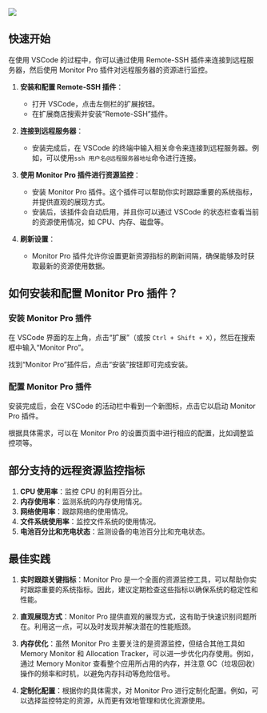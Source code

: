
![](https://i.dawnlab.me/f4994d4cc1b09a7c8429191762d6c085.png)

## 快速开始

在使用 VSCode 的过程中，你可以通过使用 Remote-SSH 插件来连接到远程服务器，然后使用 Monitor Pro 插件对远程服务器的资源进行监控。

1. **安装和配置 Remote-SSH 插件**：
    - 打开 VSCode，点击左侧栏的扩展按钮。
    - 在扩展商店搜索并安装“Remote-SSH”插件。
  
2. **连接到远程服务器**：

    - 安装完成后，在 VSCode 的终端中输入相关命令来连接到远程服务器。例如，可以使用`ssh 用户名@远程服务器地址`命令进行连接。

3. **使用 Monitor Pro 插件进行资源监控**：

    - 安装 Monitor Pro 插件。这个插件可以帮助你实时跟踪重要的系统指标，并提供直观的展现方式。
    - 安装后，该插件会自动启用，并且你可以通过 VSCode 的状态栏查看当前的资源使用情况，如 CPU、内存、磁盘等。

4. **刷新设置**：

    - Monitor Pro 插件允许你设置更新资源指标的刷新间隔，确保能够及时获取最新的资源使用数据。

## 如何安装和配置 Monitor Pro 插件？

### 安装 Monitor Pro 插件

在 VSCode 界面的左上角，点击“扩展”（或按 `Ctrl + Shift + X`），然后在搜索框中输入“Monitor Pro”。

找到“Monitor Pro”插件后，点击“安装”按钮即可完成安装。

### 配置 Monitor Pro 插件

安装完成后，会在 VSCode 的活动栏中看到一个新图标，点击它以启动 Monitor Pro 插件。

根据具体需求，可以在 Monitor Pro 的设置页面中进行相应的配置，比如调整监控项等。

## 部分支持的远程资源监控指标

1. **CPU 使用率**：监控 CPU 的利用百分比。
2. **内存使用率**：监测系统的内存使用情况。
3. **网络使用率**：跟踪网络的使用情况。
4. **文件系统使用率**：监控文件系统的使用情况。
5. **电池百分比和充电状态**：监测设备的电池百分比和充电状态。

## 最佳实践

1. **实时跟踪关键指标**：Monitor Pro 是一个全面的资源监控工具，可以帮助你实时跟踪重要的系统指标。因此，建议定期检查这些指标以确保系统的稳定性和性能。

2. **直观展现方式**：Monitor Pro 提供直观的展现方式，这有助于快速识别问题所在。利用这一点，可以及时发现并解决潜在的性能瓶颈。

3. **内存优化**：虽然 Monitor Pro 主要关注的是资源监控，但结合其他工具如 Memory Monitor 和 Allocation Tracker，可以进一步优化内存使用。例如，通过 Memory Monitor 查看整个应用所占用的内存，并注意 GC（垃圾回收）操作的频率和时机，以避免内存抖动等危险信号。

4. **定制化配置**：根据你的具体需求，对 Monitor Pro 进行定制化配置。例如，可以选择监控特定的资源，从而更有效地管理和优化资源使用。
